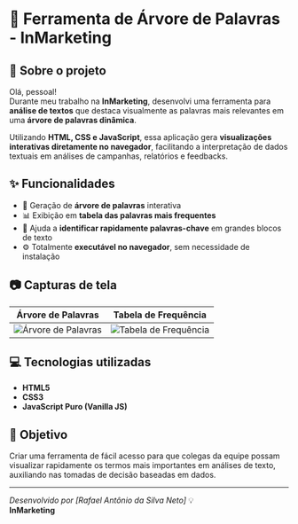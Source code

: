 # 🌳 Ferramenta de Árvore de Palavras - InMarketing

## 📌 Sobre o projeto

Olá, pessoal!  
Durante meu trabalho na **InMarketing**, desenvolvi uma ferramenta para **análise de textos** que destaca visualmente as palavras mais relevantes em uma **árvore de palavras dinâmica**.

Utilizando **HTML, CSS e JavaScript**, essa aplicação gera **visualizações interativas diretamente no navegador**, facilitando a interpretação de dados textuais em análises de campanhas, relatórios e feedbacks.

## ✨ Funcionalidades

- 🌳 Geração de **árvore de palavras** interativa
- 📊 Exibição em **tabela das palavras mais frequentes**
- 🧠 Ajuda a **identificar rapidamente palavras-chave** em grandes blocos de texto
- ⚙️ Totalmente **executável no navegador**, sem necessidade de instalação

## 📷 Capturas de tela

| Árvore de Palavras | Tabela de Frequência |
|--------------------|----------------------|
| ![Árvore de Palavras](https://media.licdn.com/dms/image/v2/D4D22AQGPr1Mii3Yh4Q/feedshare-shrink_2048_1536/feedshare-shrink_2048_1536/0/1712951621414?e=1747267200&v=beta&t=MF9G21t6stv0q29LupSXmVFTs4hoXcyXgPEPO84H-NI) | ![Tabela de Frequência](https://media.licdn.com/dms/image/v2/D4D22AQHkCOe1y_DtOw/feedshare-shrink_2048_1536/feedshare-shrink_2048_1536/0/1712951621934?e=1747267200&v=beta&t=xReOoqCkqrdVWxyFgF84M1jrlccB8aN8d-btUyrkSWQ) |

## 💻 Tecnologias utilizadas

- **HTML5**
- **CSS3**
- **JavaScript Puro (Vanilla JS)**

## 🎯 Objetivo

Criar uma ferramenta de fácil acesso para que colegas da equipe possam visualizar rapidamente os termos mais importantes em análises de texto, auxiliando nas tomadas de decisão baseadas em dados.

---

*Desenvolvido por [Rafael Antônio da Silva Neto]* 💡  
**InMarketing**
